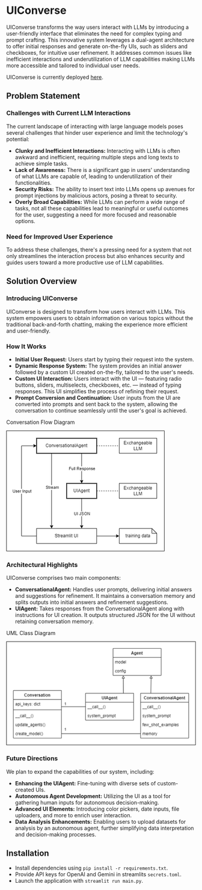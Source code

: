 # UIConverse
UIConverse transforms the way users interact with LLMs by introducing a user-friendly interface that eliminates the need for complex typing and prompt crafting. This innovative system leverages a dual-agent architecture to offer initial responses and generate on-the-fly UIs, such as sliders and checkboxes, for intuitive user refinement. It addresses common issues like inefficient interactions and underutilization of LLM capabilities making LLMs more accessible and tailored to individual user needs.

UIConverse is currently deployed [here](https://ui-converse.streamlit.app/).

## Problem Statement
### Challenges with Current LLM Interactions

The current landscape of interacting with large language models poses several challenges that hinder user experience and limit the technology's potential:

- **Clunky and Inefficient Interactions:** Interacting with LLMs is often awkward and inefficient, requiring multiple steps and long texts to achieve simple tasks.
- **Lack of Awareness:** There is a significant gap in users' understanding of what LLMs are capable of, leading to underutilization of their functionalities.
- **Security Risks:** The ability to insert text into LLMs opens up avenues for prompt injections by malicious actors, posing a threat to security.
- **Overly Broad Capabilities:** While LLMs can perform a wide range of tasks, not all these capabilities lead to meaningful or useful outcomes for the user, suggesting a need for more focused and reasonable options.

### Need for Improved User Experience

To address these challenges, there's a pressing need for a system that not only streamlines the interaction process but also enhances security and guides users toward a more productive use of LLM capabilities.

## Solution Overview

### Introducing UIConverse

UIConverse is designed to transform how users interact with LLMs. This system empowers users to obtain information on various topics without the traditional back-and-forth chatting, making the experience more efficient and user-friendly.

### How It Works

- **Initial User Request:** Users start by typing their request into the system.
- **Dynamic Response System:** The system provides an initial answer followed by a custom UI created on-the-fly, tailored to the user's needs.
- **Custom UI Interaction:** Users interact with the UI — featuring radio buttons, sliders, multiselects, checkboxes, etc. — instead of typing responses. This UI simplifies the process of refining their request.
- **Prompt Conversion and Continuation:** User inputs from the UI are converted into prompts and sent back to the system, allowing the conversation to continue seamlessly until the user's goal is achieved.

Conversation Flow Diagram

![Conversation Flow](https://github.com/David-Sat/ui-converse/blob/main/conversation_flow.drawio.png)

### Architectural Highlights

UIConverse comprises two main components:

- **ConversationalAgent:** Handles user prompts, delivering initial answers and suggestions for refinement. It maintains a conversation memory and splits outputs into initial answers and refinement suggestions.
- **UIAgent:** Takes responses from the ConversationalAgent along with instructions for UI creation. It outputs structured JSON for the UI without retaining conversation memory.

UML Class Diagram

![UML Class Diagram](https://github.com/David-Sat/ui-converse/blob/main/class_diagram.drawio.png)

### Future Directions

We plan to expand the capabilities of our system, including:

- **Enhancing the UIAgent:** Fine-tuning with diverse sets of custom-created UIs.
- **Autonomous Agent Development:** Utilizing the UI as a tool for gathering human inputs for autonomous decision-making.
- **Advanced UI Elements:** Introducing color pickers, date inputs, file uploaders, and more to enrich user interaction.
- **Data Analysis Enhancements:** Enabling users to upload datasets for analysis by an autonomous agent, further simplifying data interpretation and decision-making processes.

## Installation

- Install dependencies using `pip install -r requirements.txt`.
- Provide API keys for OpenAI and Gemini in streamlits `secrets.toml`.
- Launch the application with `streamlit run main.py`.
